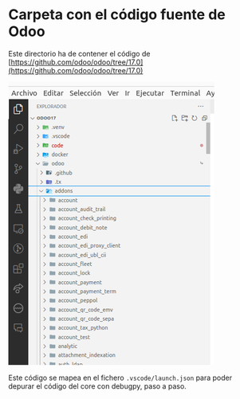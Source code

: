 # Carpeta con el código fuente de Odoo

Este directorio ha de contener el código de [https://github.com/odoo/odoo/tree/17.0](https://github.com/odoo/odoo/tree/17.0)

![compose-up](static/images/odoo_source.png)

Este código se mapea en el fichero `.vscode/launch.json` para poder depurar el código del core con debugpy, paso a paso.